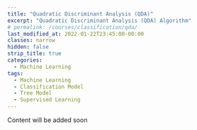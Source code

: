 ```yaml
---
title: "Quadratic Discriminant Analysis (QDA)"
excerpt: "Quadratic Discriminant Analysis (QDA) Algorithm"
# permalink: /courses/classification/qda/
last_modified_at: 2022-01-22T23:45:00-00:00
classes: narrow
hidden: false
strip_title: true
categories:
  - Machine Learning
tags: 
  - Machine Learning
  - Classification Model
  - Tree Model
  - Supervised Learning
---
```

Content will be added soon